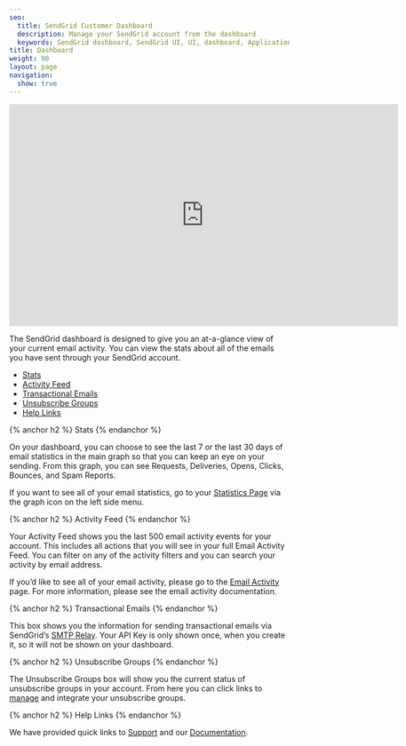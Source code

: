 ```yaml
---
seo:
  title: SendGrid Customer Dashboard
  description: Manage your SendGrid account from the dashboard
  keywords: SendGrid dashboard, SendGrid UI, UI, dashboard, Application
title: Dashboard
weight: 90
layout: page
navigation:
  show: true
---
```


<iframe src="https://player.vimeo.com/video/144782741?title=0&byline=0&portrait=0" width="700" height="400" frameborder="0" webkitallowfullscreen mozallowfullscreen allowfullscreen></iframe>

The SendGrid dashboard is designed to give you an at-a-glance view of your current email activity. You can view the stats about all of the emails you have sent through your SendGrid account.

- [Stats](#-Stats)
- [Activity Feed](#-Activity-Feed)
- [Transactional Emails](#-Transactional-Emails)
- [Unsubscribe Groups](#-Unsubscribe-Groups)
- [Help Links](#-Help-Links)


{% anchor h2 %}
Stats
{% endanchor %}

On your dashboard, you can choose to see the last 7 or the last 30 days of email statistics in the main graph so that you can keep an eye on your sending. From this graph, you can see Requests, Deliveries, Opens, Clicks, Bounces, and Spam Reports.

If you want to see all of your email statistics, go to your [Statistics Page]({{site.app_url}}/statistics) via the graph icon on the left side menu.

{% anchor h2 %}
Activity Feed
{% endanchor %}

Your Activity Feed shows you the last 500 email activity events for your account. This includes all actions that you will see in your full Email Activity Feed. You can filter on any of the activity filters and you can search your activity by email address.

If you’d like to see all of your email activity, please go to the [Email Activity]({{site.app_url}}/email_activity) page. For more information, please see the email activity documentation.

{% anchor h2 %}
Transactional Emails
{% endanchor %}

This box shows you the information for sending transactional emails via SendGrid’s [SMTP Relay]({{root_url}}/Glossary/smtp_relay.html). Your API Key is only shown once, when you create it, so it will not be shown on your dashboard.

{% anchor h2 %}
Unsubscribe Groups
{% endanchor %}

The Unsubscribe Groups box will show you the current status of unsubscribe groups in your account. From here you can click links to [manage]({{site.app_url}}/suppressions/advanced_suppression_manager) and integrate your unsubscribe groups.

{% anchor h2 %}
Help Links
{% endanchor %}

We have provided quick links to [Support](http://support.sendgrid.com/hc/en-us) and our [Documentation]({{root_url}}/).

